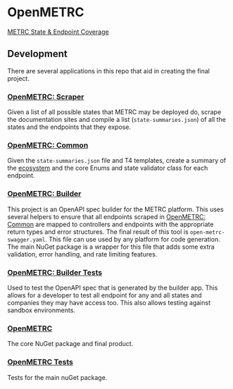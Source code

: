 # OpenMETRC

[METRC State &amp; Endpoint Coverage](src\OpenMetrc.Common\Data\MetrcEndpointsSummary.md)

## Development

There are several applications in this repo that aid in creating the final project.

### [OpenMETRC: Scraper](src/OpenMetrc.Scraper/readme.md)

Given a list of all possible states that METRC may be deployed do, scrape the documentation sites and compile a list (`state-summaries.json`) of all the states and the endpoints that they expose.

### [OpenMETRC: Common](src/OpenMetrc.Common/readme.md)

Given the `state-summaries.json` file and T4 templates, create a summary of the [ecosystem](src\OpenMetrc.Common\Data\MetrcEndpointsSummary.md) and the core Enums and state validator class for each endpoint.

### [OpenMETRC: Builder](src/OpenMetrc.Builder/readme.md)

This project is an OpenAPI spec builder for the METRC platform. This uses several helpers to ensure that all endpoints scraped in [OpenMETRC: Common](src/OpenMetrc.Common/readme.md) are mapped to controllers and endpoints with the appropriate return types and error structures. The final result of this tool is `open-metrc-swagger.yaml`. This file can use used by any platform for code generation. The main NuGet package is a wrapper for this file that adds some extra validation, error handling, and rate limiting features.

### [OpenMETRC: Builder Tests](tests/OpenMetrc.Builder.Tests/readme.md)

Used to test the OpenAPI spec that is generated by the builder app. This allows for a developer to test all endpoint for any and all states and companies they may have access too. This also allows testing against sandbox environments.

### [OpenMETRC](src/OpenMetrc/readme.md)

The core NuGet package and final product.

### [OpenMETRC Tests](tests/OpenMetrc.Tests/readme.md)

Tests for the main nuGet package.
